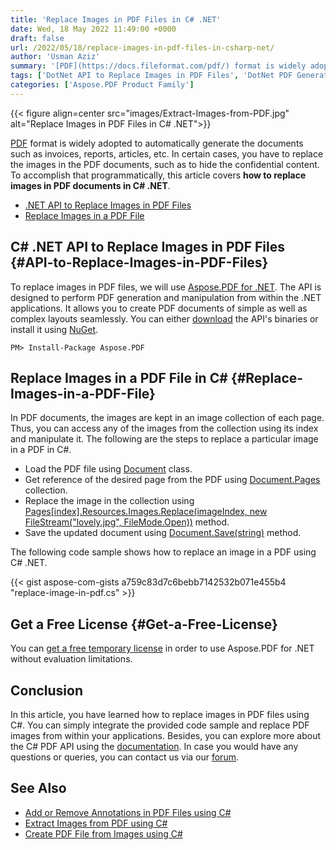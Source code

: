 ```yaml
---
title: 'Replace Images in PDF Files in C# .NET'
date: Wed, 18 May 2022 11:49:00 +0000
draft: false
url: /2022/05/18/replace-images-in-pdf-files-in-csharp-net/
author: 'Usman Aziz'
summary: '[PDF](https://docs.fileformat.com/pdf/) format is widely adopted to automatically generate the documents such as invoices, reports, articles, etc. In certain cases, you have to replace the images in the PDF documents, such as to hide the confidential content. To accomplish that programmatically, this article covers **how to replace images in PDF documents in C# .NET**.'
tags: ['DotNet API to Replace Images in PDF Files', 'DotNet PDF Generator API', 'Replace Images in a PDF File in CSharp']
categories: ['Aspose.PDF Product Family']
---
```




{{< figure align=center src="images/Extract-Images-from-PDF.jpg" alt="Replace Images in PDF Files in C# .NET">}}


[PDF](https://docs.fileformat.com/pdf/) format is widely adopted to automatically generate the documents such as invoices, reports, articles, etc. In certain cases, you have to replace the images in the PDF documents, such as to hide the confidential content. To accomplish that programmatically, this article covers **how to replace images in PDF documents in C# .NET**.

*   [.NET API to Replace Images in PDF Files](#API-to-Replace-Images-in-PDF-Files)
*   [Replace Images in a PDF File](#Replace-Images-in-a-PDF-File)

## C# .NET API to Replace Images in PDF Files {#API-to-Replace-Images-in-PDF-Files}

To replace images in PDF files, we will use [Aspose.PDF for .NET](https://products.aspose.com/pdf/net/). The API is designed to perform PDF generation and manipulation from within the .NET applications. It allows you to create PDF documents of simple as well as complex layouts seamlessly. You can either [download](https://downloads.aspose.com/pdf/net/) the API's binaries or install it using [NuGet](http://nuget.org/packages/Aspose.PDF).

```
PM> Install-Package Aspose.PDF
```

## Replace Images in a PDF File in C# {#Replace-Images-in-a-PDF-File}

In PDF documents, the images are kept in an image collection of each page. Thus, you can access any of the images from the collection using its index and manipulate it. The following are the steps to replace a particular image in a PDF in C#.

*   Load the PDF file using [Document](https://apireference.aspose.com/pdf/net/aspose.pdf/document) class.
*   Get reference of the desired page from the PDF using [Document.Pages](https://apireference.aspose.com/pdf/net/aspose.pdf/document/properties/pages) collection.
*   Replace the image in the collection using [Pages\[index\].Resources.Images.Replace(imageIndex, new FileStream("lovely.jpg", FileMode.Open))](https://apireference.aspose.com/pdf/net/aspose.pdf/ximagecollection/methods/replace) method.
*   Save the updated document using [Document.Save(string)](https://apireference.aspose.com/pdf/net/aspose.pdf.document/save/methods/5) method.

The following code sample shows how to replace an image in a PDF using C# .NET.

{{< gist aspose-com-gists a759c83d7c6bebb7142532b071e455b4 "replace-image-in-pdf.cs" >}}

## Get a Free License {#Get-a-Free-License}

You can [get a free temporary license](https://purchase.aspose.com/temporary-license) in order to use Aspose.PDF for .NET without evaluation limitations.

## Conclusion

In this article, you have learned how to replace images in PDF files using C#. You can simply integrate the provided code sample and replace PDF images from within your applications. Besides, you can explore more about the C# PDF API using the [documentation](https://docs.aspose.com/pdf/net/). In case you would have any questions or queries, you can contact us via our [forum](https://forum.aspose.com/).

## See Also

*   [Add or Remove Annotations in PDF Files using C#](https://blog.aspose.com/2021/01/04/add-or-remove-annotations-in-pdf-using-csharp/)
*   [Extract Images from PDF using C#](https://blog.aspose.com/2021/06/15/extract-images-from-pdf-in-csharp/)
*   [Create PDF File from Images using C#](https://blog.aspose.com/2021/04/20/create-pdf-from-images-using-csharp/)




